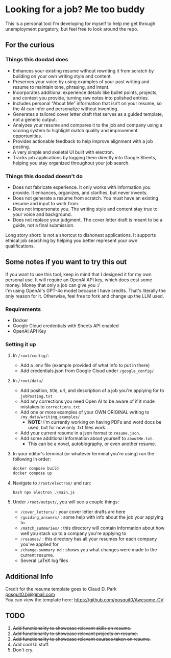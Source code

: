 # Looking for a job? Me too buddy

This is a personal tool I'm developing for myself to help me get through unemployment purgatory, but feel free to look around the repo.

## For the curious

### Things this doodad does

- Enhances your existing resume without rewriting it from scratch by building on your own writing style and content.
- Preserves your voice by using examples of your past writing and resume to maintain tone, phrasing, and intent.
- Incorporates additional experience details like bullet points, projects, and context you provide, turning raw notes into polished entries.
- Includes personal “About Me” information that isn’t on your resume, so the AI can infer and personalize without inventing.
- Generates a tailored cover letter draft that serves as a guided template, not a generic output.
- Analyzes your resume and compares it to the job and company using a scoring system to highlight match quality and improvement opportunities.
- Provides actionable feedback to help improve alignment with a job posting.
- A very simple and skeletal UI built with electron.
- Tracks job applications by logging them directly into Google Sheets, helping you stay organized throughout your job search.

### Things this doodad doesn't do

- Does not fabricate experience. It only works with information you provide. It enhances, organizes, and clarifies, but never invents.
- Does not generate a resume from scratch. You must have an existing resume and input to work from.
- Does not impersonate you. The writing style and content stay true to your voice and background.
- Does not replace your judgment. The cover letter draft is meant to be a guide, not a final submission.

Long story short: Is not a shortcut to dishonest applications. It supports ethical job searching by helping you better represent your own qualifications.

## Some notes if you want to try this out

If you want to use this tool, keep in mind that I designed it for my own personal use.
It will require an OpenAI API key, which does cost some money. Money that only a job can give you :/  
I'm using OpenAI's GPT-4o model because I have credits. That's literally the only reason for it. Otherwise, feel free to fork and change up the LLM used.

### **Requirements**

- Docker
- Google Cloud credentials with Sheets API enabled
- OpenAI API Key

### **Setting it up**

1. In `/root/config/`:
    - Add a .env file (example provided of what info to put in there)
    - Add credentials.json from Google Cloud under `/google_config/`
2. In `/root/data/`
    - Add position, title, url, and description of a job you're applying for to `jobPosting.txt`
    - Add any corrections you need Open AI to be aware of if it made mistakes to `corrections.txt`
    - Add one or more examples of your OWN ORIGINAL writing to `/my_data/writing_examples/`
        - **NOTE:** I'm currently working on having PDFs and word docs be used, but for now only .txt files work.
    - Add your current resume in a json format to `resume.json`.
    - Add some additional information about yourself to `aboutMe.txt`.
        - This can be a novel, autobiography, or even another resume.
3. In your editor's terminal (or whatever terminal you're using) run the following in order:

    ```bash
    docker compose build
    docker compose up
    ```

4. Navigate to `/root/electron/` and run:  

    ```bash npx electron .\main.js```

5. Under `/root/output/`, you will see a couple things:
    - `/cover_letters/` : your cover letter drafts are here
    - `/guiding_answers/` : some help with info about the job your applying to.
    - `/match_summaries/` : this directory will contain information about how well you stack up to a company you're applying to
    - `/resumes/` : this directory has all your resumes for each company you've applied for
    - `/change-summary.md` : shows you what changes were made to the current resume.
    - Several LaTeX log files

## Additional Info

Credit for the resume template goes to Claud D. Park <posquit0.bj@gmail.com>  
You can view the template here: <https://github.com/posquit0/Awesome-CV>

## TODO

1. ~~Add functionality to showcase relevant skills on resume.~~
2. ~~Add functionality to showcase relevant projects on resume.~~
3. ~~Add functionality to showcase relevant courses taken on resume.~~
4. Add cool UI stuff.
5. Don't cry.
